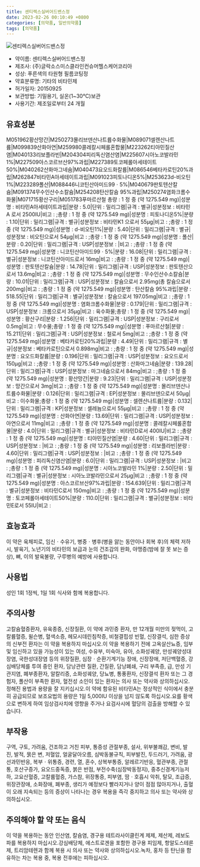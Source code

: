 ```yaml
---
title: 센티렉스실버어드밴스정
date: 2023-02-26 00:10:49 +0800
categories: [의약품, 일반의약품]
tags: [의약품]
---
```

![센티렉스실버어드밴스정](https://nedrug.mfds.go.kr/pbp/cmn/itemImageDownload/1NCzXnoXF1Y)

- 약이름: 센티렉스실버어드밴스정
- 제조사: (주)글락소스미스클라인컨슈머헬스케어코리아
- 성상: 푸른색의 타원형 필름코팅정
- 약효분류명: 기타의 비타민제
- 허가일자: 20150925
- 보관방법: 기밀용기, 실온(1~30°C)보관
- 사용기간: 제조일로부터 24 개월
## 유효성분
M051962황산망간|M250273몰리브덴산나트륨수화물|M089071셀렌산나트륨|M099839산화아연|M259980콜레칼시페롤혼합물|M223262티아민질산염|M040133리보플라빈|M204304피리독신염산염|M225607시아노코발라민 1%|M227509아스코르브산97%과립|M227389토코페롤아세테이트50%|M040262산화마그네슘|M040473요오드화칼륨|M086546베타카로틴20%과립|M262847비타민A아세테이트과립|M091023피토나디온5%|M253623d-비오틴1%|M223289폴산|M088446니코틴산아미드99ㆍ5%|M040679판토텐산칼슘|M091374무수인산수소칼슘|M254208탄산칼슘 95%과립|M250274염화크롬수화물|M071715황산구리|M051783푸마르산철
총량 : 1 정 중 (약 1275.549 mg)|성분명 : 비타민A아세테이트과립|분량 : 5.0|단위 : 밀리그램|규격 : 별규|성분정보 : 비타민A 로서 2500IU|비고 : ;총량 : 1 정 중 (약 1275.549 mg)|성분명 : 피토나디온5%|분량 : 1.10|단위 : 밀리그램|규격 : 별규|성분정보 : 비타민K1 으로서 55μg|비고 : ;총량 : 1 정 중 (약 1275.549 mg)|성분명 : d-비오틴1%|분량 : 5.40|단위 : 밀리그램|규격 : 별규|성분정보 : 비오틴으로서 54μg|비고 : ;총량 : 1 정 중 (약 1275.549 mg)|성분명 : 폴산|분량 : 0.20|단위 : 밀리그램|규격 : USP|성분정보 : |비고 : ;총량 : 1 정 중 (약 1275.549 mg)|성분명 : 니코틴산아미드99ㆍ5%|분량 : 16.08|단위 : 밀리그램|규격 : 별규|성분정보 : 니코틴산아미드로서 16mg|비고 : ;총량 : 1 정 중 (약 1275.549 mg)|성분명 : 판토텐산칼슘|분량 : 14.78|단위 : 밀리그램|규격 : USP|성분정보 : 판토텐산으로서 13.6mg|비고 : ;총량 : 1 정 중 (약 1275.549 mg)|성분명 : 무수인산수소칼슘|분량 : 10.01|단위 : 밀리그램|규격 : USP|성분정보 : 칼슘으로서 2.95mg(총 칼슘으로서 200mg)|비고 : ;총량 : 1 정 중 (약 1275.549 mg)|성분명 : 탄산칼슘 95%과립|분량 : 518.55|단위 : 밀리그램|규격 : 별규|성분정보 : 칼슘으로서 197.05mg|비고 : ;총량 : 1 정 중 (약 1275.549 mg)|성분명 : 염화크롬수화물|분량 : 0.179|단위 : 밀리그램|규격 : USP|성분정보 : 크롬으로서 35μg|비고 : 육수화물;총량 : 1 정 중 (약 1275.549 mg)|성분명 : 황산구리|분량 : 1.256|단위 : 밀리그램|규격 : USP|성분정보 : 구리로서 0.5mg|비고 : 무수물;총량 : 1 정 중 (약 1275.549 mg)|성분명 : 푸마르산철|분량 : 15.211|단위 : 밀리그램|규격 : USP|성분정보 : 철로서 5mg|비고 : ;총량 : 1 정 중 (약 1275.549 mg)|성분명 : 베타카로틴20%과립|분량 : 4.49|단위 : 밀리그램|규격 : 별규|성분정보 : 베타카로틴으로서 0.898mg|비고 : ;총량 : 1 정 중 (약 1275.549 mg)|성분명 : 요오드화칼륨|분량 : 0.196|단위 : 밀리그램|규격 : USP|성분정보 : 요오드로서 150μg|비고 : ;총량 : 1 정 중 (약 1275.549 mg)|성분명 : 산화마그네슘|분량 : 139.28|단위 : 밀리그램|규격 : USP|성분정보 : 마그네슘으로서 84mg|비고 : ;총량 : 1 정 중 (약 1275.549 mg)|성분명 : 황산망간|분량 : 9.23|단위 : 밀리그램|규격 : USP|성분정보 : 망간으로서 3mg|비고 : ;총량 : 1 정 중 (약 1275.549 mg)|성분명 : 몰리브덴산나트륨수화물|분량 : 0.126|단위 : 밀리그램|규격 : EP|성분정보 : 몰리브덴으로서 50μg|비고 : 이수화물;총량 : 1 정 중 (약 1275.549 mg)|성분명 : 셀렌산나트륨|분량 : 0.132|단위 : 밀리그램|규격 : KP|성분정보 : 셀레늄으로서 55μg|비고 : ;총량 : 1 정 중 (약 1275.549 mg)|성분명 : 산화아연|분량 : 13.69|단위 : 밀리그램|규격 : USP|성분정보 : 아연으로서 11mg|비고 : ;총량 : 1 정 중 (약 1275.549 mg)|성분명 : 콜레칼시페롤혼합물|분량 : 4.0|단위 : 밀리그램|규격 : 별규|성분정보 : 비타민D로서 400IU|비고 : ;총량 : 1 정 중 (약 1275.549 mg)|성분명 : 티아민질산염|분량 : 4.60|단위 : 밀리그램|규격 : USP|성분정보 : |비고 : ;총량 : 1 정 중 (약 1275.549 mg)|성분명 : 리보플라빈|분량 : 4.60|단위 : 밀리그램|규격 : USP|성분정보 : |비고 : ;총량 : 1 정 중 (약 1275.549 mg)|성분명 : 피리독신염산염|분량 : 6.0|단위 : 밀리그램|규격 : USP|성분정보 : |비고 : ;총량 : 1 정 중 (약 1275.549 mg)|성분명 : 시아노코발라민 1%|분량 : 2.50|단위 : 밀리그램|규격 : 별규|성분정보 : 시아노코발라민으로서 25μg|비고 : ;총량 : 1 정 중 (약 1275.549 mg)|성분명 : 아스코르브산97%과립|분량 : 154.639|단위 : 밀리그램|규격 : 별규|성분정보 : 비타민C로서 150mg|비고 : ;총량 : 1 정 중 (약 1275.549 mg)|성분명 : 토코페롤아세테이트50%|분량 : 110.0|단위 : 밀리그램|규격 : 별규|성분정보 : 비타민E로서 55IU|비고 :
## 효능효과
이 약은 육체피로, 임신ㆍ수유기, 병중ㆍ병후(병을 앓는 동안이나 회복 후)의 체력 저하 시, 발육기, 노년기의 비타민의 보급과 눈의 건조감의 완화, 야맹증(밤에 잘 못 보는 증상), 뼈, 이의 발육불량, 구루병의 예방에 사용합니다.
## 사용법
성인 1회 1정씩, 1일 1회 식사와 함께 복용합니다.
## 주의사항
고칼슘혈증환자, 유육종증, 신장질환, 이 약에 과민증 환자, 만 12개월 미만의 젖먹이, 고칼륨혈증, 윌슨병, 혈색소증, 헤모시데린침착증, 비철결핍성 빈혈, 신장결석, 심한 증상의 신부전 환자는 이 약을 복용하지 마십시오.이 약을 복용하기 전에 고옥살산뇨증, 임부 및 임신하고 있을 가능성이 있는 여성, 수유부, 미숙아, 유아, 소화성궤양, 만성궤양성대장염, 국한성대장염 등의 위장질환, 심장ㆍ순환기계기능 장애, 신장장애, 저단백혈증, 강심배당체를 투여 중인 환자, 담낭관련 질환, 간질환, 담낭폐쇄, 구리 부족증, 급, 만성 기관지염, 폐부종환자, 알칼리증, 소화성궤양, 당뇨병, 통풍환자, 신장결석 환자 또는 그 경험자, 폴산이 부족한 환자, 혈전성 소인이 있는 환자는 의사 또는 약사와 상의하십시오.정해진 용법과 용량을 잘 지키십시오.이 약에 함유된 비타민A는 정상적인 식이에서 충분히 공급되므로 보조요법의 용량은 1일 5,000IU 이상을 넘지 않도록 하십시오.요를 황색으로 변하게 하여 임상검사치에 영향을 주거나 요검사시에 혈당의 검출을 방해할 수 있습니다.
## 부작용
구역, 구토, 가려움, 건조하고 거친 피부, 통증성 관절부종, 설사, 위부불쾌감, 변비, 발진, 발적, 묽은 변, 저혈압, 얼굴달아오름, 심박동불규칙, 피부발진, 두드러기, 가려움, 광선과민반응, 복부ㆍ위통증, 경련, 열, 혼수, 상복부통증, 알레르기반응, 혈관부종, 관절통, 호산구증가, 요오드중독증, 붉은 반점, 부전수축(심장박동정지), 중추신경계기능저하, 고요산혈증, 고칼륨혈증, 가스참, 위장통증, 피부염, 땀ㆍ호흡시 악취, 탈모, 조급증, 위장관장애, 소화장애, 폐부종, 생리가 예정보다 빨라지거나 양이 점점 많아지거나, 출혈이 오래 지속되는 등의 증상이 나타나는 경우 복용을 즉각 중지하고 의사 또는 약사와 상의하십시오.
## 주의해야 할 약 또는 음식
이 약을 복용하는 동안 인산염, 칼슘염, 경구용 테트라사이클린계 제제, 제산제, 레보도파를 복용하지 마십시오.강심배당체, 에스트로겐을 포함한 경구용 피임제, 항알도스테론제, 트리암테렌과 함께 복용 시 의사 또는 약사와 상의하십시오.녹차, 홍차 등 탄닌을 함유하는 차는 복용 중, 복용 전후에는 피하십시오.
